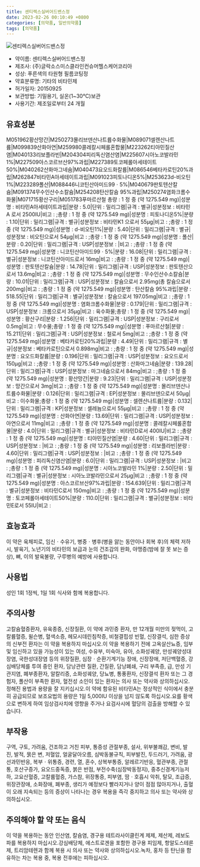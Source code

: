 ```yaml
---
title: 센티렉스실버어드밴스정
date: 2023-02-26 00:10:49 +0800
categories: [의약품, 일반의약품]
tags: [의약품]
---
```

![센티렉스실버어드밴스정](https://nedrug.mfds.go.kr/pbp/cmn/itemImageDownload/1NCzXnoXF1Y)

- 약이름: 센티렉스실버어드밴스정
- 제조사: (주)글락소스미스클라인컨슈머헬스케어코리아
- 성상: 푸른색의 타원형 필름코팅정
- 약효분류명: 기타의 비타민제
- 허가일자: 20150925
- 보관방법: 기밀용기, 실온(1~30°C)보관
- 사용기간: 제조일로부터 24 개월
## 유효성분
M051962황산망간|M250273몰리브덴산나트륨수화물|M089071셀렌산나트륨|M099839산화아연|M259980콜레칼시페롤혼합물|M223262티아민질산염|M040133리보플라빈|M204304피리독신염산염|M225607시아노코발라민 1%|M227509아스코르브산97%과립|M227389토코페롤아세테이트50%|M040262산화마그네슘|M040473요오드화칼륨|M086546베타카로틴20%과립|M262847비타민A아세테이트과립|M091023피토나디온5%|M253623d-비오틴1%|M223289폴산|M088446니코틴산아미드99ㆍ5%|M040679판토텐산칼슘|M091374무수인산수소칼슘|M254208탄산칼슘 95%과립|M250274염화크롬수화물|M071715황산구리|M051783푸마르산철
총량 : 1 정 중 (약 1275.549 mg)|성분명 : 비타민A아세테이트과립|분량 : 5.0|단위 : 밀리그램|규격 : 별규|성분정보 : 비타민A 로서 2500IU|비고 : ;총량 : 1 정 중 (약 1275.549 mg)|성분명 : 피토나디온5%|분량 : 1.10|단위 : 밀리그램|규격 : 별규|성분정보 : 비타민K1 으로서 55μg|비고 : ;총량 : 1 정 중 (약 1275.549 mg)|성분명 : d-비오틴1%|분량 : 5.40|단위 : 밀리그램|규격 : 별규|성분정보 : 비오틴으로서 54μg|비고 : ;총량 : 1 정 중 (약 1275.549 mg)|성분명 : 폴산|분량 : 0.20|단위 : 밀리그램|규격 : USP|성분정보 : |비고 : ;총량 : 1 정 중 (약 1275.549 mg)|성분명 : 니코틴산아미드99ㆍ5%|분량 : 16.08|단위 : 밀리그램|규격 : 별규|성분정보 : 니코틴산아미드로서 16mg|비고 : ;총량 : 1 정 중 (약 1275.549 mg)|성분명 : 판토텐산칼슘|분량 : 14.78|단위 : 밀리그램|규격 : USP|성분정보 : 판토텐산으로서 13.6mg|비고 : ;총량 : 1 정 중 (약 1275.549 mg)|성분명 : 무수인산수소칼슘|분량 : 10.01|단위 : 밀리그램|규격 : USP|성분정보 : 칼슘으로서 2.95mg(총 칼슘으로서 200mg)|비고 : ;총량 : 1 정 중 (약 1275.549 mg)|성분명 : 탄산칼슘 95%과립|분량 : 518.55|단위 : 밀리그램|규격 : 별규|성분정보 : 칼슘으로서 197.05mg|비고 : ;총량 : 1 정 중 (약 1275.549 mg)|성분명 : 염화크롬수화물|분량 : 0.179|단위 : 밀리그램|규격 : USP|성분정보 : 크롬으로서 35μg|비고 : 육수화물;총량 : 1 정 중 (약 1275.549 mg)|성분명 : 황산구리|분량 : 1.256|단위 : 밀리그램|규격 : USP|성분정보 : 구리로서 0.5mg|비고 : 무수물;총량 : 1 정 중 (약 1275.549 mg)|성분명 : 푸마르산철|분량 : 15.211|단위 : 밀리그램|규격 : USP|성분정보 : 철로서 5mg|비고 : ;총량 : 1 정 중 (약 1275.549 mg)|성분명 : 베타카로틴20%과립|분량 : 4.49|단위 : 밀리그램|규격 : 별규|성분정보 : 베타카로틴으로서 0.898mg|비고 : ;총량 : 1 정 중 (약 1275.549 mg)|성분명 : 요오드화칼륨|분량 : 0.196|단위 : 밀리그램|규격 : USP|성분정보 : 요오드로서 150μg|비고 : ;총량 : 1 정 중 (약 1275.549 mg)|성분명 : 산화마그네슘|분량 : 139.28|단위 : 밀리그램|규격 : USP|성분정보 : 마그네슘으로서 84mg|비고 : ;총량 : 1 정 중 (약 1275.549 mg)|성분명 : 황산망간|분량 : 9.23|단위 : 밀리그램|규격 : USP|성분정보 : 망간으로서 3mg|비고 : ;총량 : 1 정 중 (약 1275.549 mg)|성분명 : 몰리브덴산나트륨수화물|분량 : 0.126|단위 : 밀리그램|규격 : EP|성분정보 : 몰리브덴으로서 50μg|비고 : 이수화물;총량 : 1 정 중 (약 1275.549 mg)|성분명 : 셀렌산나트륨|분량 : 0.132|단위 : 밀리그램|규격 : KP|성분정보 : 셀레늄으로서 55μg|비고 : ;총량 : 1 정 중 (약 1275.549 mg)|성분명 : 산화아연|분량 : 13.69|단위 : 밀리그램|규격 : USP|성분정보 : 아연으로서 11mg|비고 : ;총량 : 1 정 중 (약 1275.549 mg)|성분명 : 콜레칼시페롤혼합물|분량 : 4.0|단위 : 밀리그램|규격 : 별규|성분정보 : 비타민D로서 400IU|비고 : ;총량 : 1 정 중 (약 1275.549 mg)|성분명 : 티아민질산염|분량 : 4.60|단위 : 밀리그램|규격 : USP|성분정보 : |비고 : ;총량 : 1 정 중 (약 1275.549 mg)|성분명 : 리보플라빈|분량 : 4.60|단위 : 밀리그램|규격 : USP|성분정보 : |비고 : ;총량 : 1 정 중 (약 1275.549 mg)|성분명 : 피리독신염산염|분량 : 6.0|단위 : 밀리그램|규격 : USP|성분정보 : |비고 : ;총량 : 1 정 중 (약 1275.549 mg)|성분명 : 시아노코발라민 1%|분량 : 2.50|단위 : 밀리그램|규격 : 별규|성분정보 : 시아노코발라민으로서 25μg|비고 : ;총량 : 1 정 중 (약 1275.549 mg)|성분명 : 아스코르브산97%과립|분량 : 154.639|단위 : 밀리그램|규격 : 별규|성분정보 : 비타민C로서 150mg|비고 : ;총량 : 1 정 중 (약 1275.549 mg)|성분명 : 토코페롤아세테이트50%|분량 : 110.0|단위 : 밀리그램|규격 : 별규|성분정보 : 비타민E로서 55IU|비고 :
## 효능효과
이 약은 육체피로, 임신ㆍ수유기, 병중ㆍ병후(병을 앓는 동안이나 회복 후)의 체력 저하 시, 발육기, 노년기의 비타민의 보급과 눈의 건조감의 완화, 야맹증(밤에 잘 못 보는 증상), 뼈, 이의 발육불량, 구루병의 예방에 사용합니다.
## 사용법
성인 1회 1정씩, 1일 1회 식사와 함께 복용합니다.
## 주의사항
고칼슘혈증환자, 유육종증, 신장질환, 이 약에 과민증 환자, 만 12개월 미만의 젖먹이, 고칼륨혈증, 윌슨병, 혈색소증, 헤모시데린침착증, 비철결핍성 빈혈, 신장결석, 심한 증상의 신부전 환자는 이 약을 복용하지 마십시오.이 약을 복용하기 전에 고옥살산뇨증, 임부 및 임신하고 있을 가능성이 있는 여성, 수유부, 미숙아, 유아, 소화성궤양, 만성궤양성대장염, 국한성대장염 등의 위장질환, 심장ㆍ순환기계기능 장애, 신장장애, 저단백혈증, 강심배당체를 투여 중인 환자, 담낭관련 질환, 간질환, 담낭폐쇄, 구리 부족증, 급, 만성 기관지염, 폐부종환자, 알칼리증, 소화성궤양, 당뇨병, 통풍환자, 신장결석 환자 또는 그 경험자, 폴산이 부족한 환자, 혈전성 소인이 있는 환자는 의사 또는 약사와 상의하십시오.정해진 용법과 용량을 잘 지키십시오.이 약에 함유된 비타민A는 정상적인 식이에서 충분히 공급되므로 보조요법의 용량은 1일 5,000IU 이상을 넘지 않도록 하십시오.요를 황색으로 변하게 하여 임상검사치에 영향을 주거나 요검사시에 혈당의 검출을 방해할 수 있습니다.
## 부작용
구역, 구토, 가려움, 건조하고 거친 피부, 통증성 관절부종, 설사, 위부불쾌감, 변비, 발진, 발적, 묽은 변, 저혈압, 얼굴달아오름, 심박동불규칙, 피부발진, 두드러기, 가려움, 광선과민반응, 복부ㆍ위통증, 경련, 열, 혼수, 상복부통증, 알레르기반응, 혈관부종, 관절통, 호산구증가, 요오드중독증, 붉은 반점, 부전수축(심장박동정지), 중추신경계기능저하, 고요산혈증, 고칼륨혈증, 가스참, 위장통증, 피부염, 땀ㆍ호흡시 악취, 탈모, 조급증, 위장관장애, 소화장애, 폐부종, 생리가 예정보다 빨라지거나 양이 점점 많아지거나, 출혈이 오래 지속되는 등의 증상이 나타나는 경우 복용을 즉각 중지하고 의사 또는 약사와 상의하십시오.
## 주의해야 할 약 또는 음식
이 약을 복용하는 동안 인산염, 칼슘염, 경구용 테트라사이클린계 제제, 제산제, 레보도파를 복용하지 마십시오.강심배당체, 에스트로겐을 포함한 경구용 피임제, 항알도스테론제, 트리암테렌과 함께 복용 시 의사 또는 약사와 상의하십시오.녹차, 홍차 등 탄닌을 함유하는 차는 복용 중, 복용 전후에는 피하십시오.
